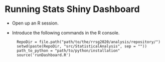 Running Stats Shiny Dashboard
===================================

- Open up an R session.
- Introduce the following commands in the R console.

		RepoDir = file.path("path/to/the/rrsg2020/analysis/repository/")
		setwd(paste(RepoDir, "src/StatisticalAnalysis", sep = ""))
		path_to_python = "path/to/python/installation"
		source('runDashboard.R')
